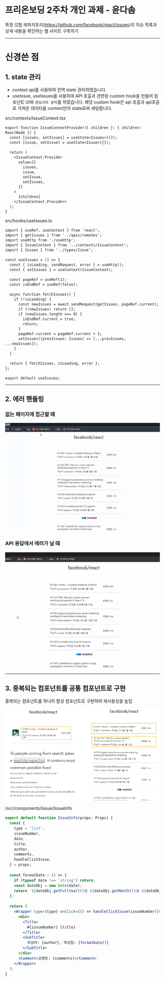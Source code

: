 # 프리온보딩 2주차 개인 과제 - 윤다솜

특정 깃헙 레파지토리(https://github.com/facebook/react/issues)의 이슈 목록과 상세 내용을 확인하는 웹 사이트 구축하기

---

# 신경쓴 점

## 1. state 관리

- context api를 사용하여 전역 state 관리하였습니다.
- useIssue, useIssues를 사용하여 API 호출과 관련된 custom hook을 만들어 컴포넌트 UI와 `관심사의 분리`를 하였습니다. 해당 custom hook은 api 호출과 api호출로 가져온 데이터를 context안의 state로써 세팅합니다.

src/contexts/IssueContext.tsx

```tsx
export function IssueContextProvider({ children }: { children: ReactNode }) {
  const [issues, setIssues] = useState<Issues>([]);
  const [issue, setIssue] = useState<Issue>({});

  return (
    <IssueContext.Provider
      value={{
        issues,
        issue,
        setIssue,
        setIssues,
      }}
    >
      {children}
    </IssueContext.Provider>
  );
}
```

src/hooks/useIssues.ts

```tsx
import { useRef, useContext } from 'react';
import { getIssues } from '../apis/remotes';
import useHttp from './useHttp';
import { IssueContext } from '../contexts/IssueContext';
import { Issues } from '../types/Issue';

const useIssues = () => {
  const { isLoading, sendRequest, error } = useHttp();
  const { setIssues } = useContext(IssueContext);

  const pageRef = useRef(1);
  const isEndRef = useRef(false);

  async function fetchIssues() {
    if (!isLoading) {
      const newIssues = await sendRequest(getIssues, pageRef.current);
      if (!newIssues) return [];
      if (newIssues.length === 0) {
        isEndRef.current = true;
        return;
      }
      pageRef.current = pageRef.current + 1;
      setIssues((prevIssues: Issues) => [...prevIssues, ...newIssues]);
    }
  }

  return { fetchIssues, isLoading, error };
};

export default useIssues;
```

---

## 2. 에러 핸들링

### 없는 페이지에 접근할 때

![not found](./public/assets/not_found.gif)

### API 응답에서 에러가 날 때

![not found](./public/assets/api_error.gif)

---

## 3. 중복되는 컴포넌트를 공통 컴포넌트로 구현

중복되는 컴포넌트를 하나의 합성 컴포넌트로 구현하여 재사용성을 높임

![공통 컴포넌트](./public/assets/componsed_component.png)

/src/components/Issue/IssueInfo

```jsx
export default function IssueInfo(props: Props) {
  const {
    type = 'list',
    issueNumber,
    date,
    title,
    author,
    comments,
    handleClickIssue,
  } = props;

  const formatDate = () => {
    if (typeof date !== 'string') return;
    const dateObj = new Date(date);
    return `${dateObj.getFullYear()}월 ${dateObj.getMonth()}월 ${dateObj.getDate()}일`;
  };

  return (
    <Wrapper type={type} onClick={() => handleClickIssue(issueNumber)}>
      <div>
        <Title>
          #{issueNumber} {title}
        </Title>
        <SubTitle>
          작성자: {author}, 작성일: {formatDate()}
        </SubTitle>
      </div>
      <Comment>코멘트: {comments}</Comment>
    </Wrapper>
  );
}
```
